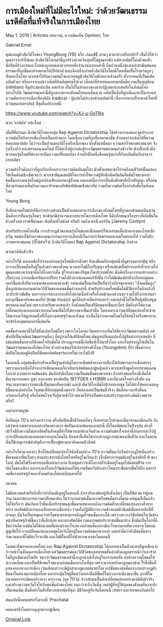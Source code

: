 # การเมืองใหม่ที่ไม่มีอะไรใหม่: ว่าด้วยวัฒนธรรมแรดิคัลที่แท้จริงในการเมืองไทย

May 1, 2019 | Articles บทความ, ความคิดเห็น Opinion, ไทย





Gabriel Ernst

คุณเคยดูมิวสิควิดีโอของ YoungBong (YB) หรือ Juu4E ผ่านๆ ตามาบ้างหรือเปล่า? เป็นไปได้ว่าคุณอาจจะยังไม่เคย มิวสิควิดีโอเหล่านี้ถูกสร้างด้วยเงินทุนที่ไม่สูงมากนัก แต่พวกมันก็โด่งดังพอตัว ศิลปินที่ร่างกายและใบหน้าถูกตบแต่งด้วยรอยสักจำนวนมากเหล่านี้ คือส่วนหนึ่งของเหล่าสามัญชนคนธรรมดาที่ลุกขึ้นมาทำเพลงแร็ป/ฮิปฮอป และเลือกที่จะถ่ายมิวสิควิดีโอโดยมีโลเคชั่นเป็นโรงแรมถูกๆ สักแห่งในไทย พวกเขาได้รับความสนใจและยอดดูมิวสิควิดิโอนับหลายล้านครั้ง ทั้งจากคนที่เป็นแฟนคลับตัวยง หรืออาจจะแค่ชาวเน็ตที่บังเอิญผ่านไปเจอ เนื้อหาที่ถ่ายทอดออกมานั้นมีความเป็นสุญนิยม (nihilism) ที่ดูประชดประชัน ตลกร้าย เป็นไปในทำนองของการปฏิเสธกระแสหลักในสังคมไทย อย่างไรก็ดี วัฒนธรรมเหล่านี้ที่ถูกละเลยจากสังคมไทยมาเนิ่นนาน กลับเป็นสิ่งที่ดูเหมือนจะเป็นกระแสความคิดทางการเมืองที่แรดิคัล (radical – ผู้แปลไม่ประสงค์จะแปลคำนี้ เนื่องจากยากที่จะหาคำไทยที่ความหมายตรงกัน) ที่สุดในประเทศนี้



https://www.youtube.com/watch?v=XJ-u-GoTRls



พวก ‘แรดิคัล’ หน้าใหม่

เมื่อปีที่ผ่านมา มิวสิควิดีโอของกลุ่ม Rap Against Dictatorship ได้สร้างกระแสและจุดประกายความคิดให้กับการเมืองไทยเป็นอย่างมาก โดยเนื้อความที่ถูกสื่อออกมานั้น ส่วนมากจะเน้นไปที่ความคิดแบบแรดิคัล ไม่ว่าจะเป็นส่วนของวิดีโอหรือเนื้อเพลง นับตั้งแต่นั้นมา ความสำเร็จของของธนาธร จึงรุ่งเรืองกิจ และพรรคอนาคตใหม่ ก็ได้นำไปสู่การต่อสู้ทางวัฒนธรรมของคนต่างช่วงวัย ฟากฝั่งหนึ่งคือพวกคนรุ่นใหม่ที่ต้องการเห็นความเปลี่ยนแปลง ส่วนอีกฝั่งหนึ่งคือคนรุ่นเก่าที่ยังคงยึดมั่นกับอำนาจแบบเดิมๆ

ความสำเร็จดังกล่าวที่ถูกเรียกอีกอย่างว่าความคิดอันสุดโต่ง นับตั้งแต่ธนาธรไปจนถึงเนติวิทย์นั้นแสดงให้เห็นค่อนข้างชัดเจนว่า พวกเขามีคุณสมบัติในการทำให้ความรู้สึกนึกคิดอันอัดอั้นตันใจของเหล่าชนชั้นกลางคนรุ่นใหม่ถูกเปล่งเสียงออกมาสู่สังคม คนเหล่านี้อาจจะเป็นนักศึกษาถือใบปริญญา หรือคนที่สามารถมองเห็นถึงความเลวร้ายของลัทธิชาตินิยมเชิงสถาบัน รวมทั้งความคิดเรื่องลำดับชั้นในสังคมไทย



Young Bong



สิ่งที่อนาคตใหม่ทำก็คือการก้าวเข้ามาเป็นตัวแสดงทางการเมืองของสังคมไทยที่ถูกมองข้ามมาเนิ่นนาน นั่นคือการที่คนรุ่นใหม่ๆ จะเข้ามามีอำนาจและบทบาทในการเมืองไทย นี่คือลักษณะเรื่องราวที่เกิดขึ้นในช่วงครึ่งทศวรรษที่ผ่านมา นับตั้งแต่โดนัลด์ ทรัมป์ จนถึงเจเรมี คอร์บิน (Jeremy Corbyn)

สำหรับประเทศไทยนั้น การปรากฏตัวของคนรุ่นใหม่เหล่านี้ย่อมทำให้เหล่าชนชั้นปกครองของไทยเสียขวัญ จนต้องใช้อำนาจของคณะกรรมการการเลือกตั้งในการกำจัดพรรคอนาคตใหม่ออกไป รวมไปถึงการพยายามแบน (ที่ไม่สำเร็จ) มิวสิควิดีโอของ Rap Against Dictatorship อีกด้วย

พวกแรดิคัลตัวจริง

อย่างไรก็ดี นอกเหนือไปจากเหล่าคนรุ่นใหม่มีการศึกษา ยังคงมีคนอีกกลุ่มหนึ่งที่ดูธรรมดาสามัญ หรืออาจจะเป็นชนชั้นที่อยู่ในส่วนล่างของสังคม พวกเขาไม่มีใบปริญญา หรือแม้แต่เสื้อผ้ารองเท้าที่จะสวมใส่ มุมมองของพวกเขานั้นไปไกลกว่านั้น สู่ใจกลางของปัญหาในประเทศไทย นั่นคือเรื่องการกดปราบอย่างเป็นระบบ การกดขี่เอารัดเอาเปรียบ รวมไปถึงการฉ้อฉลคอร์รัปชั่น เราไม่มีแม้แต่คำที่จะเรียกกลุ่มคนเหล่านี้และสิ่งที่พวกเขาแสดงออกมาด้วยซ้ำ รอยแปดเปื้อนอันเป็นที่น่ารังเกียจของเหล่า “สังคมชั้นสูง” นั้นถูกแสดงออกมาผ่านวิถีชีวิตของคนชนชั้นล่างเหล่านี้ สำหรับประเทศไทยนั้นไม่มีวิธีการใดอีกแล้วที่จะประท้วงขัดขืน นอกจากการละเลงรอยสักไปตามเนื้อตัวหรือใบหน้าของพวกเขา รวมไปถึงการเล่นยา และลุกขึ้นมาทำเพลงแทร็ป (trap music) พูดได้อย่างเต็มปากเลยว่า คนเหล่านี้ไม่ได้เป็นผู้สนับสนุนพรรคอนาคตใหม่ เพราะสำหรับพวกเขาแล้ว ยิ่งสังคมเป็นเสรีนิยมมากขึ้นเท่าไหร่ มันยิ่งทำให้ความเปลี่ยนแปลงแบบถอนรากถอนโคนเป็นไปได้ยากมากขึ้นเท่านั้น โดยเฉพาะความเปลี่ยนแปลงที่จะช่วยให้พวกเขาไม่ถูกทอดทิ้งทั้งในทางเศรษฐกิจและสังคม จะเห็นได้ว่าอนาคตใหม่ไม่ได้สนใจหรือพยายามจะเข้าถึงกลุ่มคนเหล่านี้เช่นกัน

คนชั้นล่างเหล่านี้ไม่ใช่สิ่งแปลกใหม่ใดๆ เพราะในโลกตะวันตกเราจะเห็นได้ชัดจากวัฒนธรรมพังก์ แต่พังก์ก็เป็นเหมือนวัฒนธรรมอื่นๆ ที่อยู่ภายใต้เสรีนิยมใหม่ มันถูกเปลี่ยนแปลงไปสู่สินค้ากระแสหลัก ที่แม้แต่ชนชั้นกลางก็พึงพอใจกับมันได้ ปรากฏการณ์นี้เกิดขึ้นซ้ำไปมาทั่วโลก และเริ่มปรากฏให้เห็นในวัฒนธรรมเพลงแทร็ปของไทย ตัวอย่างเช่นแร็ปเปอร์อย่างยังโอม (Youngohm) ที่ก้าวขึ้นมาจากศิลปินโนเนมสู่ศิลปินที่มีเพลงฮิตติดชาร์ตภายในเวลาไม่ถึงปี

ในตอนนี้ กลุ่มชนชั้นล่างยังคงเป็นฐานสำคัญในการเพิ่มพลังทางการเมืองให้กับพรรคการเมืองต่างๆ เพราะนอกเหนือไปจากการเขียนเพลงเกี่ยวกับยาเสพติดและผู้หญิงแล้ว พวกเขายังพูดถึงการขาดแคลนโอกาส ความยากจนข้นแค้น มันคือสำนึกในความเป็นชนชั้นของพวกเขา ตัวอย่างของเรื่องนี้เห็นได้ชัดเจนจากเพลง กูน่ะ คลองเตย ของศิลปิน 19TYGER x H3NRI และที่น่าสนใจอย่างยิ่งคือ คนจำนวนมากมองว่าเพลงนี้เป็นเพลงที่หยาบช้า และมิวสิควิดีโอเต็มไปด้วยอบายมุข ไม่ได้ทำให้คลองเตยดูดีขึ้นมาแต่อย่างใด ในขณะที่อีกกลุ่มหนึ่งมองว่า ก็คลองเตยเป็นเช่นนี้จริงๆ มันคือความจริงที่คนภายนอกไม่รับรู้ หรือไม่สนใจจะรับรู้ด้วยซ้ำไป เพลงแร็ปจำเป็นต้องเสแสร้งว่าทุกอย่างมันดีงามด้วยหรือ?

เหล่าบรรพบุรุษ

ศิลปินยุค 70’s อย่างคาราวาน หรือศิลปินเพื่อชีวิตคนอื่นๆ ก็เคยทำอะไรทำนองนี้มาก่อนเหมือนกัน ถึงแม้ว่าแนวเพลงจะแตกต่างกันอย่างมาก ศิลปินและแฟนเพลงเหล่านี้ ทั้งในอดีตและในปัจจุบัน ต่างก็เข้าใจดีถึงความไม่เท่าเทียมในสังคมที่ทำให้พวกเขาต้องเจ็บปวด ความคับข้องใจเหล่านี้สามารถนำไปสู่การเปลี่ยนแปลงแบบถอนรากถอนโคนได้ สิ่งเหล่านี้เห็นได้จากปรากฏการณ์เพลงเพื่อชีวิต และในตอนนั้นก็มีเหตุการณ์สำคัญคือการเฟื่องฟูของแนวคิดคอมมิวนิสต์



อย่างไรก็ตาม หลายๆ สิ่งก็ได้เปลี่ยนแปลงไปนับตั้งแต่ช่วง 70’s ความสิ้นหวังเริ่มปรากฏให้เห็นอย่างชัดเจนมากขึ้นเรื่อยๆ ผ่านประชากรนักโทษไทยที่อยู่ในเรือนจำ (ซึ่งอัตราการคุมขังอยู่ในลำดับที่ 4 ของโลก) มันไม่ใช่เรื่องยากเลยที่เหล่าแรงงานวัยหนุ่มสาวจะมีโอกาสที่จะติดอยู่ในคุกไปตลอดชีวิต การเติบโตของเมือง และกระแสโลกาภิวัฒน์ส่งผลให้ความสิ้นหวังดังกล่าวโหมกระพือมากขึ้นไปอีก แต่การกดขี่ทางเศรษฐกิจและสังคมยังคงไม่ลบเลือนหายไป

อนาคต

ไม่มีอนาคตสำหรับสิ่งที่เรากำลังเผชิญอยู่ในตอนนี้ ถ้าเรายังคงติดอยู่กับสิ่งเดิมๆ เป็นที่ชัดเจนว่าผู้คนจำนวนมากต้องการความเปลี่ยนแปลง ไม่ว่าจะเหล่าชนชั้นกลางหรือชนชั้นล่างก็ตาม แต่คุณก็เห็นแล้วไม่ใช่หรือว่า มันเกิดอะไรขึ้นเมื่อประชาชนลุกขึ้นมาแสดงออกถึงความคิดที่จะเปลี่ยนแปลงบางสิ่งบางอย่าง ผลลัพธ์คือการนองเลือดกลางเมืองกรุง รวมทั้งปฏิบัติการกวาดล้างคอมมิวนิสต์เมื่อหลายสิบปีที่ผ่านมา นั่นจึงเป็นเหตุผลว่าทำไมธนาธรสามารถดึงดูดใจชนชั้นกลางได้ เพราะเขาวางวิสัยทัศน์ในวันข้างหน้าที่เศรษฐกิจดีขึ้นกว่านี้เล็กน้อย และกองทัพก็มีความเคารพต่อประชาชนขึ้นมาบ้าง ซึ่งมันเป็นโลกที่ดีขึ้นกว่าเดิม แต่มันไม่ใช่อนาคตที่แตกต่างอะไรเลย เหล่าชนชั้นกลางมีอะไรมากมายที่พวกเขาจะไม่ยอมสูญเสียไป การเปลี่ยนแปลงแบบสุดโต่งจึงไม่อยู่ในความคิดของพวกเขา แต่อย่าลืมว่ายังมีชนชั้นล่างจำนวนมากที่ไม่มีอะไรจะเสีย และไม่มีใครที่ไปนำทางพวกเขาในตอนนี้

ในขณะที่พรรคอนาคตใหม่ และ Rap Against Dictatorship ได้กลายมาเป็นตัวละครที่ดูเหมือนจะก้าวหน้าในสังคมการเมืองไทย แต่วัฒนธรรมและวิถีชีวิตของเหล่าชนชั้นล่างยังคงถูกตราหน้าว่าเลวร้าย ไม่ก็ถูกเมินเฉยไปเสีย จนกว่าวัฒนธรรมเหล่านี้จะถูกนำเข้าไปอยู่ในกระแสหลัก ลบล้างความโสมมให้สะอาดเอี่ยม และเป็นที่พึงพอใจของเหล่าชนชั้นกลางในที่สุด เพราะพวกเขายังคงถูกมองข้าม ไร้ซึ่งพื้นที่แสดงออกทางการเมือง เว้นเสียแต่ว่าจะมีผู้กล้าหาญแบบธนาธรในเวอร์ชั่นของชนชั้นแรงงานปรากฏตัวขึ้นมาในสนามการเมืองไทย และกระตุ้นให้ผู้สิ้นหวังเหล่านั้นมีพื้นที่ในทางการเมืองมากขึ้น บางทีในอนาคตอาจจะมีคนอย่างหงา คาราวาน (ยุค 70’s) ก้าวเข้ามาเป็นนักเปลี่ยนแปลงอย่างแรดิคัลตัวจริง และสร้างความหวั่นใจให้กับชนชั้นนำของไทย จนกว่าจะถึงวันนั้น เหล่าผู้ที่อยู่ใต้ถุนของสังคมก็คงจะยังเป็นเช่นเดิม นั่นคือทำในสิ่งที่พวกเขาถนัดที่สุด: มีชีวิตอยู่กับวันนี้ตอนนี้ เสพยา และทำเพลงกันต่อไป

ต้นฉบับนี้เผยแพร่ครั้งแรกที่: Prachatai

เผยแพร่ซ้ำโดยคำอนุญาตจากผู้เขียน



[Original Link](https://www.dindeng.com/%e0%b8%81%e0%b8%b2%e0%b8%a3%e0%b9%80%e0%b8%a1%e0%b8%b7%e0%b8%ad%e0%b8%87%e0%b9%83%e0%b8%ab%e0%b8%a1%e0%b9%88%e0%b8%97%e0%b8%b5%e0%b9%88%e0%b9%84%e0%b8%a1%e0%b9%88%e0%b8%a1%e0%b8%b5%e0%b8%ad%e0%b8%b0/)